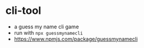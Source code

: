 # cli-tool

- a guess my name cli game
- run with `npx guessmynamecli`
- https://www.npmjs.com/package/guessmynamecli
